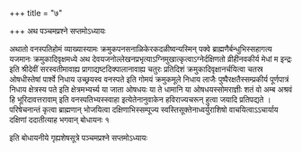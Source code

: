 +++
title = "७"

+++
अथ पञ्चमप्रश्ने सप्तमोऽध्यायः

अथातो वनस्पतिहोमं
व्याख्यास्यामः क्रमुकपनसनाळिकेरकदळीष्वन्यस्मिन् पक्वे
ब्राह्मणैर्बन्धुभिस्सहागत्य यजमानः
क्रमुकादिवृक्षमध्ये अथ
देवयजनोल्लेखनप्रभृत्याऽग्निमुखात्कृत्वाऽग्नेर्दक्षिणतो
व्रीहीनवकीर्य मेधां म इन्द्रः इति श्रीदेवीं सरस्वतीमावाह्य
प्रागाद्यष्टदिक्पालानावाह्य चतुरः प्रतिदिशं
क्रमुकादिवृक्षानर्चयित्वा चतस्र ओषधीस्तेषां पार्श्वे निधाय उच्छ्रयस्व
वनस्पते इति गोमयं क्रमुकमूले निधाय लाजैः पुष्पैरक्षतैस्सम्प्रकीर्य
पूर्णपात्रं निधाय क्षेत्रस्य पते इति क्षेत्रमभ्यर्च्य या
जाता ओषधयः या ते धामानि या ओषधयस्सोमराज्ञीः शतं वो अम्ब अश्रवं हि
भूरिदावत्तरावाम् इति वनस्पतिभ्यस्स्वाहा इत्येतेनानुवाकेन
हविराज्यचरून् हुत्वा जयादि प्रतिपद्यते । परिषेचनान्तं
कृत्वा ब्राह्मणान् भोजयित्वा दक्षिणाभिस्सम्पूज्य
स्वस्तिसूक्तेनाध्वर्युराशिषो
वाचयित्वाऽऽचार्याय दक्षिणां ददातीत्याह भगवान् बोधायनः १  

इति बोधायनीये गृह्यशेषसूत्रे पञ्चमप्रश्ने सप्तमोऽध्यायः
